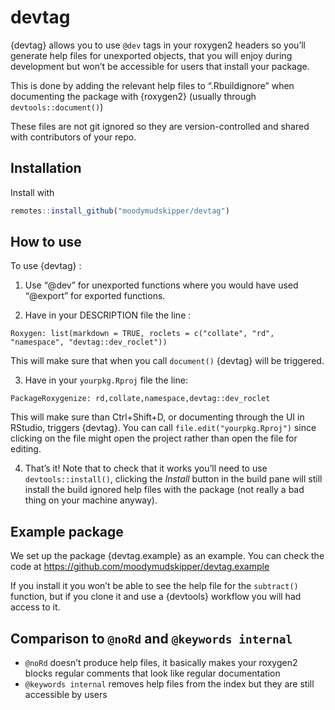 
<!-- README.md is generated from README.Rmd. Please edit that file -->

# devtag

{devtag} allows you to use `@dev` tags in your roxygen2 headers so
you’ll generate help files for unexported objects, that you will enjoy
during development but won’t be accessible for users that install your
package.

This is done by adding the relevant help files to “.Rbuildignore” when
documenting the package with {roxygen2} (usually through
`devtools::document()`)

These files are not git ignored so they are version-controlled and
shared with contributors of your repo.

## Installation

Install with

``` r
remotes::install_github("moodymudskipper/devtag")
```

## How to use

To use {devtag} :

1)  Use “@dev” for unexported functions where you would have used
    “@export” for exported functions.

2)  Have in your DESCRIPTION file the line :

<!-- -->

    Roxygen: list(markdown = TRUE, roclets = c("collate", "rd", "namespace", "devtag::dev_roclet"))

This will make sure that when you call `document()` {devtag} will be
triggered.

3)  Have in your `yourpkg.Rproj` file the line:

<!-- -->

    PackageRoxygenize: rd,collate,namespace,devtag::dev_roclet

This will make sure than Ctrl+Shift+D, or documenting through the UI in
RStudio, triggers {devtag}. You can call `file.edit("yourpkg.Rproj")`
since clicking on the file might open the project rather than open the
file for editing.

4)  That’s it! Note that to check that it works you’ll need to use
    `devtools::install()`, clicking the *Install* button in the build
    pane will still install the build ignored help files with the
    package (not really a bad thing on your machine anyway).

## Example package

We set up the package {devtag.example} as an example. You can check the
code at <https://github.com/moodymudskipper/devtag.example>

If you install it you won’t be able to see the help file for the
`subtract()` function, but if you clone it and use a {devtools} workflow
you will had access to it.

## Comparison to `@noRd` and `@keywords internal`

- `@noRd` doesn’t produce help files, it basically makes your roxygen2
  blocks regular comments that look like regular documentation
- `@keywords internal` removes help files from the index but they are
  still accessible by users
